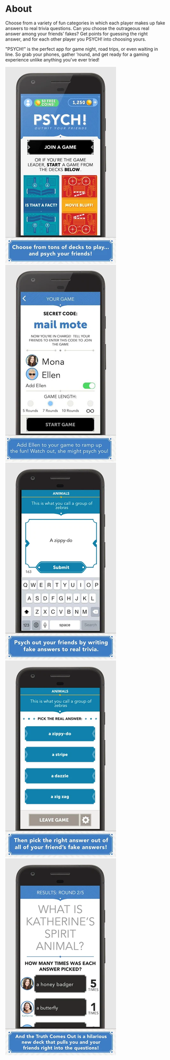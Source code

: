 # About
Choose from a variety of fun categories in which each player makes up fake answers to real trivia questions. Can you choose the outrageous real answer among your friends’ fakes? Get points for guessing the right answer, and for each other player you PSYCH! into choosing yours.

"PSYCH!" is the perfect app for game night, road trips, or even waiting in line. So grab your phones, gather ‘round, and get ready for a gaming experience unlike anything you’ve ever tried!

![head](images/head.webp)
![4](images/4.webp)
![1](images/1.webp)
![2](images/2.webp)
![3](images/3.webp)


